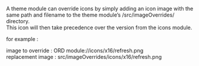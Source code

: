 A theme module can override icons by simply adding an icon image with the same path and filename to the theme module’s /src/imageOverrides/<module-name> directory.  
This icon will then take precedence over the version from the icons module.  

for example :  

image to override : ORD module://icons/x16/refresh.png  
replacement image : src/imageOverrides/icons/x16/refresh.png  
